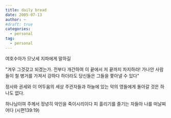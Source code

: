 ```yaml
---
title: daily bread
date: 2005-07-13
author: ~
#draft: true
categories:
  - personal
tag:
  - personal
---
```




여호수아가 므낫세 지파에게 말하길

"겨우 그것갖고 되겠는가.
전부다 개간하여 이 끝에서 저 끝까지 차지하라!
가나안 사람들이 철 병거를 가져서 강하다 하더라도 당신들은 그들을 쫓아낼 수 있다"

정사와
권세와
이 어두움의 세상 주관자들과 
하늘에 있는 악의 영들에게 
돌아갈 것은 하나도 없다.

하나님이여 주께서 정녕히 악인을 죽이시리이다 피 흘리기를 즐기는 자들아 나를 떠날찌어다 (시편139:19)


 






